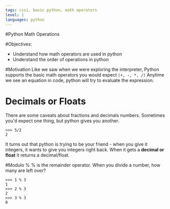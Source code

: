 ```yaml
---
tags: cssi, basic python, math operators
level: 1
languages: python
---
```

#Python Math Operations

#Objectives:

+ Understand how math operators are used in python
+ Understand the order of operations in python

#Motivation
Like we saw when we were exploring the interpreter, Python supports the basic math operators you would expect ``(+, -, *, /)``  Anytime we see an equation in code, python will try to evaluate the expression.


# Decimals or Floats
There are some caveats about fractions and decimals numbers. Sometimes you'd expect one thing, but python gives you another.
```
>>> 5/2
2
```
It turns out that python is trying to be your friend - when you give it integers, it wants to give you integers right back. When it gets a **decimal or float** it returns a decimal/float.

#Modulo %
% is the remainder operator. When you divide a number, how many are left over?
```
>>> 1 % 3
1
>>> 2 % 3
2
>>> 3 % 3
0
```
